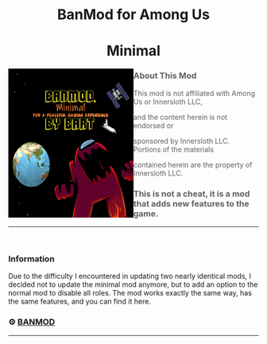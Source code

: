 <h1 align="center">BanMod for Among Us</h1>
<h1 align="center">Minimal</h1>

<img align="left" alt="Cover" src="/newimage.png" width="50%" height="300" />
<p align="right">

> ### About This Mod
> 
> This mod is not affiliated with Among Us or Innersloth LLC,
> 
> and the content herein is not endorsed or
> 
> sponsored by Innersloth LLC. Portions of the materials
> 
> contained herein are the property of Innersloth LLC.
> 
> ### This is not a cheat, it is a mod that adds new features to the game.

---
<br>

### Information

Due to the difficulty I encountered in updating two nearly identical mods, 
I decided not to update the minimal mod anymore, but to add an option to the normal mod to disable all roles.
The mod works exactly the same way, has the same features, and you can find it here.
### ⚙️ [BANMOD](https://github.com/GianniBart/BanMod/tree/main)
---
